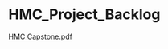 # HMC_Project_Backlog
[HMC Capstone.pdf](https://github.com/Joseph-ljx/HMC_Project_Backlog/files/11702340/HMC.Capstone.pdf)
